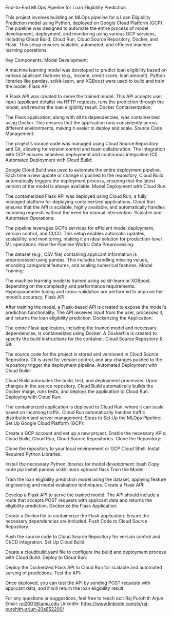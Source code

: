 End-to-End MLOps Pipeline for Loan Eligibility Prediction


This project involves building an MLOps pipeline for a Loan Eligibility Prediction model using Python, deployed on Google Cloud Platform (GCP). The pipeline was designed to automate the entire process of model development, deployment, and monitoring using various GCP services, including Cloud Build, Cloud Run, Cloud Source Repository, Docker, and Flask. This setup ensures scalable, automated, and efficient machine learning operations.

Key Components:
Model Development:

A machine learning model was developed to predict loan eligibility based on various applicant features (e.g., income, credit score, loan amount). Python libraries like pandas, scikit-learn, and XGBoost were used to build and train the model.
Flask API:

A Flask API was created to serve the trained model. This API accepts user input (applicant details) via HTTP requests, runs the prediction through the model, and returns the loan eligibility result.
Docker Containerization:

The Flask application, along with all its dependencies, was containerized using Docker. This ensures that the application runs consistently across different environments, making it easier to deploy and scale.
Source Code Management:

The project’s source code was managed using Cloud Source Repository and Git, allowing for version control and team collaboration. The integration with GCP ensures seamless deployment and continuous integration (CI).
Automated Deployment with Cloud Build:

Google Cloud Build was used to automate the entire deployment pipeline. Each time a new update or change is pushed to the repository, Cloud Build automatically triggers the deployment process, ensuring that the latest version of the model is always available.
Model Deployment with Cloud Run:

The containerized Flask API was deployed using Cloud Run, a fully managed platform for deploying containerized applications. Cloud Run ensures that the API is scalable, highly available, and automatically handles incoming requests without the need for manual intervention.
Scalable and Automated Operations:

The pipeline leverages GCP’s services for efficient model deployment, version control, and CI/CD. This setup enables automatic updates, scalability, and monitoring, making it an ideal solution for production-level ML operations.
How the Pipeline Works:
Data Preprocessing:

The dataset (e.g., CSV file) containing applicant information is preprocessed using pandas. This includes handling missing values, encoding categorical features, and scaling numerical features.
Model Training:

The machine learning model is trained using scikit-learn or XGBoost, depending on the complexity and performance requirements. Hyperparameter tuning and cross-validation are performed to improve the model’s accuracy.
Flask API:

After training the model, a Flask-based API is created to expose the model's prediction functionality. The API receives input from the user, processes it, and returns the loan eligibility prediction.
Dockerizing the Application:

The entire Flask application, including the trained model and necessary dependencies, is containerized using Docker. A Dockerfile is created to specify the build instructions for the container.
Cloud Source Repository & Git:

The source code for the project is stored and versioned in Cloud Source Repository. Git is used for version control, and any changes pushed to the repository trigger the deployment pipeline.
Automated Deployment with Cloud Build:

Cloud Build automates the build, test, and deployment processes. Upon changes in the source repository, Cloud Build automatically builds the Docker image, runs tests, and deploys the application to Cloud Run.
Deploying with Cloud Run:

The containerized application is deployed to Cloud Run, where it can scale based on incoming traffic. Cloud Run automatically handles traffic distribution and server management.
Steps to Set Up the MLOps Pipeline:
Set Up Google Cloud Platform (GCP):

Create a GCP account and set up a new project.
Enable the necessary APIs: Cloud Build, Cloud Run, Cloud Source Repositories.
Clone the Repository:

Clone the repository to your local environment or GCP Cloud Shell.
Install Required Python Libraries:

Install the necessary Python libraries for model development:
bash
Copy code
pip install pandas scikit-learn xgboost flask
Train the Model:

Train the loan eligibility prediction model using the dataset, applying feature engineering and model evaluation techniques.
Create a Flask API:

Develop a Flask API to serve the trained model. The API should include a route that accepts POST requests with applicant data and returns the eligibility prediction.
Dockerize the Flask Application:

Create a Dockerfile to containerize the Flask application. Ensure the necessary dependencies are included.
Push Code to Cloud Source Repository:

Push the source code to Cloud Source Repository for version control and CI/CD integration.
Set Up Cloud Build:

Create a cloudbuild.yaml file to configure the build and deployment process with Cloud Build.
Deploy to Cloud Run:

Deploy the Dockerized Flask API to Cloud Run for scalable and automated serving of predictions.
Test the API:

Once deployed, you can test the API by sending POST requests with applicant data, and it will return the loan eligibility result.

For any questions or suggestions, feel free to reach out:
Raj Purohith Arjun
Email: raj2001@tamu.edu
LinkedIn: https://www.linkedin.com/in/raj-purohith-arjun-20a652200/
